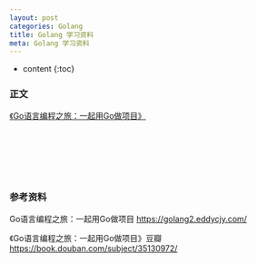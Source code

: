 ```yaml
---
layout: post
categories: Golang
title: Golang 学习资料
meta: Golang 学习资料
---
```

* content
{:toc}

### 正文

[《Go语言编程之旅：一起用Go做项目》](https://golang2.eddycjy.com/)



<br/><br/><br/><br/><br/>
### 参考资料

Go语言编程之旅：一起用Go做项目 <https://golang2.eddycjy.com/>

《Go语言编程之旅：一起用Go做项目》豆瓣 <https://book.douban.com/subject/35130972/>
